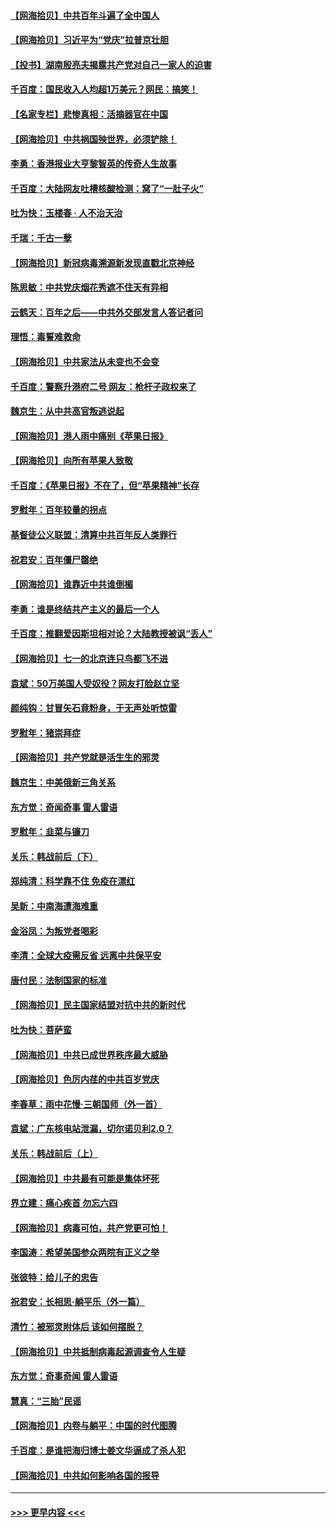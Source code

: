 #### [【网海拾贝】中共百年斗遍了全中国人](../pages/nsc993/n13060020.md?t=07030802) 
#### [【网海拾贝】习近平为“党庆”拉普京壮胆](../pages/nsc993/n13057781.md?t=07030802) 
#### [【投书】湖南殷亮夫揭露共产党对自己一家人的迫害](../pages/nsc993/n13057744.md?t=07030802) 
#### [千百度：国民收入人均超1万美元？网民：搞笑！](../pages/nsc993/n13057692.md?t=07030802) 
#### [【名家专栏】悲惨真相：活摘器官在中国](../pages/nsc993/n13056611.md?t=07030802) 
#### [【网海拾贝】中共祸国殃世界，必须铲除！](../pages/nsc993/n13056011.md?t=07030802) 
#### [李勇：香港报业大亨黎智英的传奇人生故事](../pages/nsc993/n13055258.md?t=07030802) 
#### [千百度：大陆网友吐槽核酸检测：窝了“一肚子火”](../pages/nsc993/n13055194.md?t=07030802) 
#### [吐为快：玉楼春 · 人不治天治](../pages/nsc993/n13054028.md?t=07030802) 
#### [千瑞：千古一孽](../pages/nsc993/n13054016.md?t=07030802) 
#### [【网海拾贝】新冠病毒溯源新发现直戳北京神经](../pages/nsc993/n13052425.md?t=07030802) 
#### [陈思敏：中共党庆烟花秀遮不住天有异相](../pages/nsc993/n13052020.md?t=07030802) 
#### [云鹤天：百年之后——中共外交部发言人答记者问](../pages/nsc993/n13051604.md?t=07030802) 
#### [理悟：毒誓难救命](../pages/nsc993/n13051601.md?t=07030802) 
#### [【网海拾贝】中共家法从未变也不会变](../pages/nsc993/n13050366.md?t=07030802) 
#### [千百度：警察升港府二号 网友：枪杆子政权来了](../pages/nsc993/n13050261.md?t=07030802) 
#### [魏京生：从中共高官叛逃说起](../pages/nsc993/n13048997.md?t=07030802) 
#### [【网海拾贝】港人雨中痛别《苹果日报》](../pages/nsc993/n13048941.md?t=07030802) 
#### [【网海拾贝】向所有苹果人致敬](../pages/nsc993/n13046795.md?t=07030802) 
#### [千百度：《苹果日报》不在了，但“苹果精神”长存](../pages/nsc993/n13046703.md?t=07030802) 
#### [罗慰年：百年较量的拐点](../pages/nsc993/n13046542.md?t=07030802) 
#### [基督徒公义联盟：清算中共百年反人类罪行](../pages/nsc993/n13046499.md?t=07030802) 
#### [祝君安：百年僵尸罄绝](../pages/nsc993/n13045595.md?t=07030802) 
#### [【网海拾贝】谁靠近中共谁倒楣](../pages/nsc993/n13044667.md?t=07030802) 
#### [李勇：谁是终结共产主义的最后一个人](../pages/nsc993/n13044397.md?t=07030802) 
#### [千百度：推翻爱因斯坦相对论？大陆教授被讽“丢人”](../pages/nsc993/n13043908.md?t=07030802) 
#### [【网海拾贝】七一的北京连只鸟都飞不进](../pages/nsc993/n13041377.md?t=07030802) 
#### [袁斌：50万美国人受奴役？网友打脸赵立坚](../pages/nsc993/n13041330.md?t=07030802) 
#### [颜纯钩：甘冒矢石竟粉身，于无声处听惊雷](../pages/nsc993/n13041140.md?t=07030802) 
#### [罗慰年：猪崇拜症](../pages/nsc993/n13041071.md?t=07030802) 
#### [【网海拾贝】共产党就是活生生的邪灵](../pages/nsc993/n13036627.md?t=07030802) 
#### [魏京生：中美俄新三角关系](../pages/nsc993/n13035986.md?t=07030802) 
#### [东方觉：奇闻奇事 雷人雷语](../pages/nsc993/n13035878.md?t=07030802) 
#### [罗慰年：韭菜与镰刀](../pages/nsc993/n13034374.md?t=07030802) 
#### [关乐：韩战前后（下）](../pages/nsc993/n13034113.md?t=07030802) 
#### [郑纯清：科学靠不住 免疫在漂红](../pages/nsc993/n13034093.md?t=07030802) 
#### [吴新：中南海遭海难重](../pages/nsc993/n13034084.md?t=07030802) 
#### [金浴凤：为叛党者喝彩](../pages/nsc993/n13034058.md?t=07030802) 
#### [李清：全球大疫需反省 远离中共保平安](../pages/nsc993/n13033784.md?t=07030802) 
#### [唐付民：法制国家的标准](../pages/nsc993/n13032944.md?t=07030802) 
#### [【网海拾贝】民主国家结盟对抗中共的新时代](../pages/nsc993/n13031717.md?t=07030802) 
#### [吐为快：菩萨蛮](../pages/nsc993/n13030033.md?t=07030802) 
#### [【网海拾贝】中共已成世界秩序最大威胁](../pages/nsc993/n13028138.md?t=07030802) 
#### [【网海拾贝】色厉内荏的中共百岁党庆](../pages/nsc993/n13025582.md?t=07030802) 
#### [李春草：雨中花慢‧三朝国师（外一首）](../pages/nsc993/n13025567.md?t=07030802) 
#### [袁斌：广东核电站泄漏，切尔诺贝利2.0？](../pages/nsc993/n13025475.md?t=07030802) 
#### [关乐：韩战前后（上）](../pages/nsc993/n13025387.md?t=07030802) 
#### [【网海拾贝】中共最有可能是集体坏死](../pages/nsc993/n13023101.md?t=07030802) 
#### [界立建：痛心疾首 勿忘六四](../pages/nsc993/n13022339.md?t=07030802) 
#### [【网海拾贝】病毒可怕，共产党更可怕！](../pages/nsc993/n13020728.md?t=07030802) 
#### [李国涛：希望美国参众两院有正义之举](../pages/nsc993/n13020674.md?t=07030802) 
#### [张彼特：给儿子的忠告](../pages/nsc993/n13018934.md?t=07030802) 
#### [祝君安：长相思‧躺平乐（外一篇）](../pages/nsc993/n13018923.md?t=07030802) 
#### [清竹：被邪灵附体后 该如何摆脱？](../pages/nsc993/n13018877.md?t=07030802) 
#### [【网海拾贝】中共抵制病毒起源调查令人生疑](../pages/nsc993/n13017785.md?t=07030802) 
#### [东方觉：奇事奇闻 雷人雷语](../pages/nsc993/n13017577.md?t=07030802) 
#### [慧真：“三胎”民谣](../pages/nsc993/n13017394.md?t=07030802) 
#### [【网海拾贝】内卷与躺平：中国的时代图腾](../pages/nsc993/n13016128.md?t=07030802) 
#### [千百度：是谁把海归博士姜文华逼成了杀人犯](../pages/nsc993/n13015218.md?t=07030802) 
#### [【网海拾贝】中共如何影响各国的报导](../pages/nsc993/n13012599.md?t=07030802) 

----
#### [ >>> 更早内容 <<< ](../indexes/nsc993-earlier.md)
